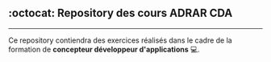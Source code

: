 ## :octocat: Repository des cours ADRAR CDA

---
Ce repository contiendra des exercices réalisés dans le cadre de la formation de **concepteur développeur d'applications** :computer:.
